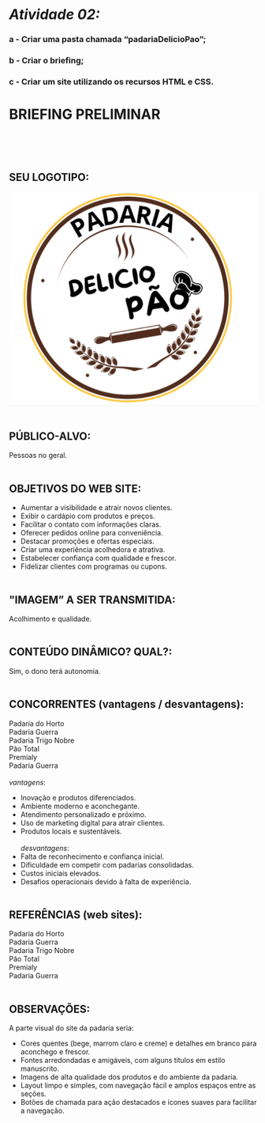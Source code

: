 # *Atividade 02:*

### a - Criar uma pasta chamada “padariaDelicioPao”;<br>
### b - Criar o briefing;<br>
### c - Criar um site utilizando os recursos HTML e CSS.<br>

# BRIEFING PRELIMINAR <br><br><br>

## SEU LOGOTIPO:
<img src="padariaDelicioPao/img/logo.png"><br><br>

## PÚBLICO-ALVO:
Pessoas no geral. <br><br>

## OBJETIVOS DO WEB SITE:
- Aumentar a visibilidade e atrair novos clientes.<br>
- Exibir o cardápio com produtos e preços.<br>
- Facilitar o contato com informações claras.<br>
- Oferecer pedidos online para conveniência.<br>
- Destacar promoções e ofertas especiais.<br>
- Criar uma experiência acolhedora e atrativa.<br>
- Estabelecer confiança com qualidade e frescor.<br>
- Fidelizar clientes com programas ou cupons. <br><br>

## "IMAGEM” A SER TRANSMITIDA:
Acolhimento e qualidade. <br><br>

## CONTEÚDO DINÂMICO? QUAL?:
Sim, o dono terá autonomia. <br><br>

## CONCORRENTES (vantagens / desvantagens):
Padaria do Horto <br>
Padaria Guerra <br>
Padaria Trigo Nobre <br>
Pão Total <br>
Premialy <br>
Padaria Guerra <br><br>
 _vantagens_: <br>
- Inovação e produtos diferenciados.<br>
- Ambiente moderno e aconchegante.<br>
- Atendimento personalizado e próximo.<br>
- Uso de marketing digital para atrair clientes.<br>
- Produtos locais e sustentáveis.<br><br>
 _desvantagens_: <br>
- Falta de reconhecimento e confiança inicial.<br>
- Dificuldade em competir com padarias consolidadas.<br>
- Custos iniciais elevados.<br>
- Desafios operacionais devido à falta de experiência.<br><br>

## REFERÊNCIAS (web sites):
Padaria do Horto <br>
Padaria Guerra <br>
Padaria Trigo Nobre <br>
Pão Total <br>
Premialy <br>
Padaria Guerra <br><br>

## OBSERVAÇÕES:
A parte visual do site da padaria seria:<br>
- Cores quentes (bege, marrom claro e creme) e detalhes em branco para aconchego e frescor.<br>
- Fontes arredondadas e amigáveis, com alguns títulos em estilo manuscrito.<br>
- Imagens de alta qualidade dos produtos e do ambiente da padaria.<br>
- Layout limpo e simples, com navegação fácil e amplos espaços entre as seções.<br>
- Botões de chamada para ação destacados e ícones suaves para facilitar a navegação.<br>
